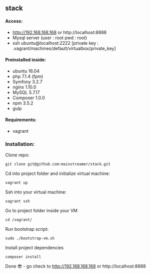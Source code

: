 ## stack

#### Access:
- http://192.168.168.168 or http://localhost:8888
- Mysql server (user : root  pwd : root)
- ssh ubuntu@localhost:2222 [private key : .vagrant/machines/default/virtualbox/private_key]

#### Preinstalled inside:
- ubuntu 16.04
- php 7.1.4 (fpm)
- Symfony 3.2.7
- nginx 1.10.0
- MySQL 5.7.17
- Composer 1.0.0
- npm 3.5.2
- gulp

#### Requirements:
- vagrant

### Installation:

Clone repo:

    git clone git@github.com:mainstreamer/stack.git

Cd into project folder and initialize virtual machine:

    vagrant up

Ssh into your virtual machine:

    vagrant ssh

Go to project folder inside your VM

    cd /vagrant/

Run bootstrap script:

    sudo ./bootstrap-vm.sh

Install project dependencies

    composer install

Done :sunglasses: - go check to http://192.168.168.168 or http://localhost:8888
